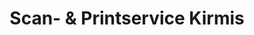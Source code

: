 ---
title: "Scan- & Printservice Kirmis"
url: /oldenburg/scan-und-printservice-kirmis/
shop: Kopieren
---